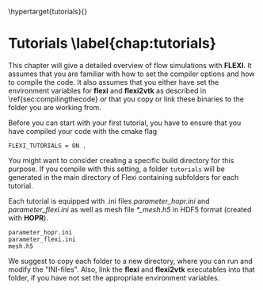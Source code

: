 \hypertarget{tutorials}{}

# Tutorials \label{chap:tutorials}

This chapter will give a detailed overview of flow simulations with **FLEXI**. It assumes that you are familiar with how to set the compiler options and how to compile the code. It also assumes that you either have set the environment variables for **flexi** and **flexi2vtk** as described in \ref{sec:compilingthecode} _or_ that you copy or link these binaries to the folder you are working from. 

Before you can start with your first tutorial, you have to ensure that you have compiled your code with the cmake flag

~~~~~~
FLEXI_TUTORIALS = ON .
~~~~~~
You might want to consider creating a specific build directory for this purpose. If you compile with this setting, a folder ``tutorials`` will be generated in the main directory of Flexi containing subfolders for each tutorial.

Each tutorial is equipped with .ini files *parameter_hopr.ini* and *parameter_flexi.ini* as well as mesh file *\*\_mesh.h5* in HDF5 format (created with **HOPR**).

~~~~~~
parameter_hopr.ini
parameter_flexi.ini
mesh.h5
~~~~~~
 
We suggest to copy each folder to a new directory, where you can run and modify the "INI-files". Also, link the **flexi** and **flexi2vtk** executables into that folder, if you have not set the appropriate environment variables. 
